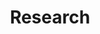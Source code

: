 ---
layout: page
title: Research
nav: true
nav_order: 1
dropdown: true
children: 
    - title: Publications
      permalink: /publications/
    - title: divider
    - title: Working in progress
      permalink: /workprogress/
---